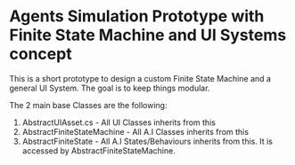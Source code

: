 # Agents Simulation Prototype with Finite State Machine and UI Systems concept

This is a short prototype to design a custom Finite State Machine and a general UI System.
The goal is to keep things modular.

The 2 main base Classes are the following:
1. AbstractUIAsset.cs - All UI Classes inherits from this
2. AbstractFiniteStateMachine - All A.I Classes inherits from this
3. AbstractFiniteState - All A.I States/Behaviours inherits from this. It is accessed by AbstractFiniteStateMachine.